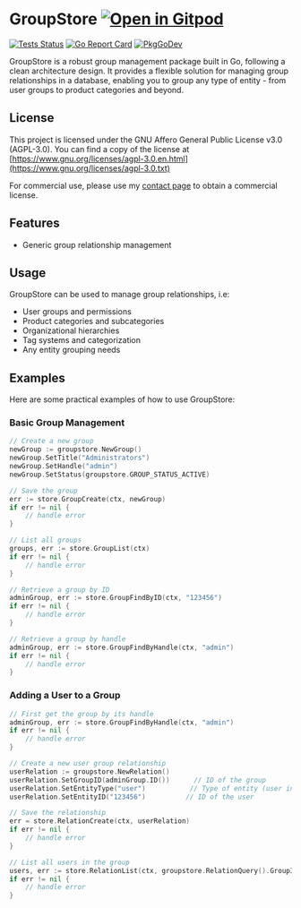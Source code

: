 # GroupStore <a href="https://gitpod.io/#https://github.com/gouniverse/groupstore" style="float:right:"><img src="https://gitpod.io/button/open-in-gitpod.svg" alt="Open in Gitpod" loading="lazy"></a>

[![Tests Status](https://github.com/gouniverse/groupstore/actions/workflows/tests.yml/badge.svg?branch=main)](https://github.com/gouniverse/groupstore/actions/workflows/tests.yml)
[![Go Report Card](https://goreportcard.com/badge/github.com/gouniverse/groupstore)](https://goreportcard.com/report/github.com/gouniverse/groupstore)
[![PkgGoDev](https://pkg.go.dev/badge/github.com/gouniverse/groupstore)](https://pkg.go.dev/github.com/gouniverse/groupstore)

GroupStore is a robust group management package built in Go, following a clean architecture design. It provides a flexible solution for managing group relationships in a database, enabling you to group any type of entity - from user groups to product categories and beyond.

## License

This project is licensed under the GNU Affero General Public License v3.0 (AGPL-3.0). You can find a copy of the license at [https://www.gnu.org/licenses/agpl-3.0.en.html](https://www.gnu.org/licenses/agpl-3.0.txt)

For commercial use, please use my [contact page](https://lesichkov.co.uk/contact) to obtain a commercial license.

## Features

- Generic group relationship management

## Usage

GroupStore can be used to manage group relationships, i.e:

- User groups and permissions
- Product categories and subcategories
- Organizational hierarchies
- Tag systems and categorization
- Any entity grouping needs

## Examples

Here are some practical examples of how to use GroupStore:

### Basic Group Management

```go
// Create a new group
newGroup := groupstore.NewGroup()
newGroup.SetTitle("Administrators")
newGroup.SetHandle("admin")
newGroup.SetStatus(groupstore.GROUP_STATUS_ACTIVE)

// Save the group
err := store.GroupCreate(ctx, newGroup)
if err != nil {
    // handle error
}

// List all groups
groups, err := store.GroupList(ctx)
if err != nil {
    // handle error
}

// Retrieve a group by ID
adminGroup, err := store.GroupFindByID(ctx, "123456")
if err != nil {
    // handle error
}

// Retrieve a group by handle
adminGroup, err := store.GroupFindByHandle(ctx, "admin")
if err != nil {
    // handle error
}
```

### Adding a User to a Group

```go
// First get the group by its handle
adminGroup, err := store.GroupFindByHandle(ctx, "admin")
if err != nil {
    // handle error
}

// Create a new user group relationship
userRelation := groupstore.NewRelation()
userRelation.SetGroupID(adminGroup.ID())      // ID of the group
userRelation.SetEntityType("user")           // Type of entity (user in this case)
userRelation.SetEntityID("123456")          // ID of the user

// Save the relationship
err = store.RelationCreate(ctx, userRelation)
if err != nil {
    // handle error
}

// List all users in the group
users, err := store.RelationList(ctx, groupstore.RelationQuery().GroupID(adminGroup.ID()))
if err != nil {
    // handle error
}
```